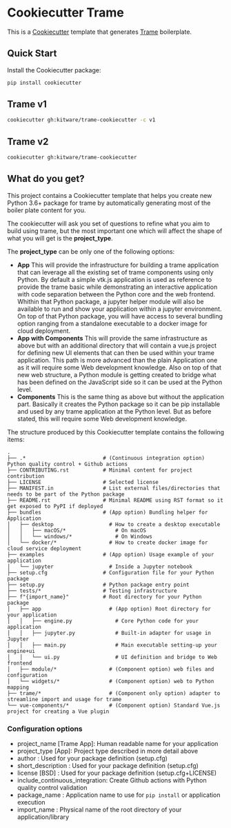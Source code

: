 # Cookiecutter Trame

This is a [Cookiecutter](https://github.com/audreyr/cookiecutter) template that generates
[Trame](https://github.com/kitware/trame) boilerplate.

## Quick Start

Install the Cookiecutter package:

```bash
pip install cookiecutter
```

## Trame v1

```bash
cookiecutter gh:kitware/trame-cookiecutter -c v1
```

## Trame v2

```bash
cookiecutter gh:kitware/trame-cookiecutter
```

## What do you get?

This project contains a Cookiecutter template that helps you create new
Python 3.6+ package for trame by automatically generating most of the boiler
plate content for you.

The cookiecutter will ask you set of questions to refine what you aim to build
using trame, but the most important one which will affect the shape of what you
will get is the **project_type**.

The **project_type** can be only one of the following options:

* **App**
    This will provide the infrastructure for building a trame application that
    can leverage all the existing set of trame components using only Python.
    By default a simple vtk.js application is used as reference to provide
    the trame basic while demonstrating an interactive application with code
    separation between the Python core and the web frontend.
    Whithin that Python package, a jupyter helper module will also be available
    to run and show your application within a jupyter environment.
    On top of that Python package, you will have access to several bundling
    option ranging from a standalone executable to a docker image for cloud
    deployment.
* **App with Components**
    This will provide the same infrastructure as above but with an additional
    directory that will contain a vue.js project for defining new UI elements
    that can then be used within your trame application. This path is more
    advanced than the plain Application one as it will require some Web
    development knowledge.
    Also on top of that new web structure, a Python module is getting created
    to bridge what has been defined on the JavaScript side so it can be used
    at the Python level.
* **Components**
    This is the same thing as above but without the application part.
    Basically it creates the Python package so it can be pip installable
    and used by any trame application at the Python level.
    But as before stated, this will require some Web development knowledge.


The structure produced by this Cookiecutter template contains the following items:

```
.
├── .*                         # (Continuous integration option) Python quality control + Github actions
├── CONTRIBUTING.rst           # Minimal content for project contribution
├── LICENSE                    # Selected license
├── MANIFEST.in                # List external files/directories that needs to be part of the Python package
├── README.rst                 # Minimal README using RST format so it get exposed to PyPI if deployed
├── bundles                    # (App option) Bundling helper for Application
│   ├── desktop                  # How to create a desktop executable
│   │   ├── macOS/*                # On macOS
│   │   └── windows/*              # On Windows
│   └── docker/*                 # How to create docker image for cloud service deployment
├── examples                   # (App option) Usage example of your application
│   └── jupyter                  # Inside a Jupyter notebook
├── setup.cfg                  # Configuration file for your Python package
├── setup.py                   # Python package entry point
├── tests/*                    # Testing infrastructure
├── f"{import_name}"           # Root directory for your Python package
│   ├── app                      # (App option) Root directory for your application
│   │   ├── engine.py              # Core Python code for your application
│   │   ├── jupyter.py             # Built-in adapter for usage in Jupyter
│   │   ├── main.py                # Main executable setting-up your engine+ui
│   │   └── ui.py                  # UI definition and bridge to Web frontend
│   ├── module/*                 # (Component option) web files and configuration
│   └── widgets/*                # (Component option) web to Python mapping
├── trame/*                      # (Component only option) adapter to streamline import and usage for trame
└── vue-components/*             # (Component option) Standard Vue.js project for creating a Vue plugin
```

### Configuration options

* project_name [Trame App]: Human readable name for your application
* project_type [App]: Project type described in more detail above
* author            : Used for your package definition (setup.cfg)
* short_description : Used for your package definition (setup.cfg)
* license [BSD]     : Used for your package definition (setup.cfg+LICENSE)
* include_continuous_integration: Create Github actions with Python quality control validation
* package_name      : Application name to use for `pip install` or application execution
* import_name       : Physical name of the root directory of your application/library

